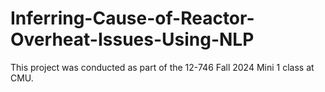 # Inferring-Cause-of-Reactor-Overheat-Issues-Using-NLP
This project was conducted as part of the 12-746 Fall 2024 Mini 1 class at CMU.
